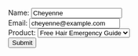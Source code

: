 <!DOCTYPE html>
<html>
<body>
  <form id="testForm">
    <label for="name">Name:</label>
    <input type="text" id="name" name="name" value="Cheyenne"><br>
    <label for="email">Email:</label>
    <input type="email" id="email" name="email" value="cheyenne@example.com"><br>
    <label for="product">Product:</label>
    <select id="product" name="product">
      <option value="Free Hair Emergency Guide">Free Hair Emergency Guide</option>
      <option value="Full Hair Emergency Guide">Full Hair Emergency Guide</option>
    </select><br>
    <button type="submit">Submit</button>
  </form>
  <div id="response"></div>

  <script>
    document.getElementById('testForm').addEventListener('submit', function(e) {
      e.preventDefault();
      const name = document.getElementById('name').value;
      const email = document.getElementById('email').value;
      const product = document.getElementById('product').value;
      const params = `name=${encodeURIComponent(name)}&email=${encodeURIComponent(email)}&product=${encodeURIComponent(product)}`;
      fetch('https://script.google.com/macros/s/AKfycbzUaqgqIplkGliQsuWrCFiHdSdtgXy7vUjjVRa2dPf6jjiGtafK2LSU0r6mrYYqcqCY/exec', {
        method: 'POST',
        headers: {
          'Content-Type': 'application/x-www-form-urlencoded'
        },
        body: params
      })
      .then(response => response.text())
      .then(data => {
        document.getElementById('response').innerText = 'Response: ' + data;
      })
      .catch(error => {
        document.getElementById('response').innerText = 'Error: ' + error;
      });
    });
  </script>
</body>
</html>
